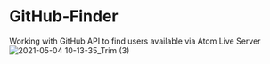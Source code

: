# GitHub-Finder
Working with GitHub API to find users available via Atom Live Server
![2021-05-04 10-13-35_Trim (3)](https://user-images.githubusercontent.com/80545806/116977942-559ec200-acc3-11eb-838f-f7af2081f49a.gif)

